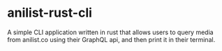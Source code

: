 # anilist-rust-cli
A simple CLI application written in rust that allows users to query media from anilist.co using their GraphQL api, and then print it in their terminal. 
